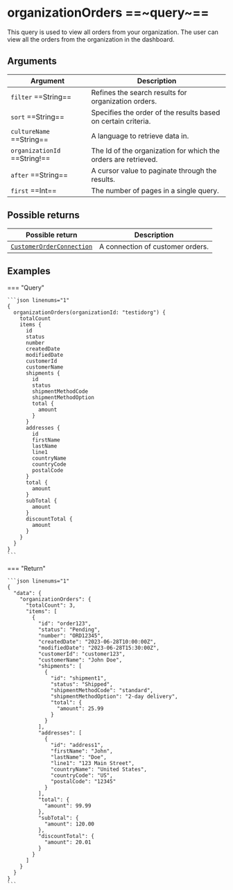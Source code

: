 # organizationOrders ==~query~==

This query is used to view all orders from your organization. The user can view all the orders from the organization in the dashboard.​

## Arguments

| Argument                      | Description                                                     |
|-------------------------------|-----------------------------------------------------------------|
| `filter`  ==String==          | Refines the search results for organization orders.             |
| `sort`  ==String==            | Specifies the order of the results based on certain criteria.   |
| `cultureName`  ==String==     | A language to retrieve data in.                                 |
| `organizationId`  ==String!== | The Id of the organization for which the orders are retrieved.  |
| `after`  ==String==           | A cursor value to paginate through the results.                 |
| `first`  ==Int==              | The number of pages in a single query.                          |

## Possible returns

| Possible return                                          	                  | Description             	            |
|----------------------------------------------------------------------------	|-------------------------------------	|
| [`CustomerOrderConnection`](../objects/customer-order-connection.md)        |  A connection of customer orders.   	|

## Examples

=== "Query"

    ```json linenums="1"
    {
      organizationOrders(organizationId: "testidorg") {
        totalCount
        items {
          id
          status
          number
          createdDate
          modifiedDate
          customerId
          customerName
          shipments {
            id
            status
            shipmentMethodCode
            shipmentMethodOption
            total {
              amount
            }
          }
          addresses {
            id
            firstName
            lastName
            line1
            countryName
            countryCode
            postalCode
          }
          total {
            amount
          }
          subTotal {
            amount
          }
          discountTotal {
            amount
          }
        }
      }
    }
    ```


=== "Return"

    ```json linenums="1"
    {
      "data": {
        "organizationOrders": {
          "totalCount": 3,
          "items": [
            {
              "id": "order123",
              "status": "Pending",
              "number": "ORD12345",
              "createdDate": "2023-06-28T10:00:00Z",
              "modifiedDate": "2023-06-28T15:30:00Z",
              "customerId": "customer123",
              "customerName": "John Doe",
              "shipments": [
                {
                  "id": "shipment1",
                  "status": "Shipped",
                  "shipmentMethodCode": "standard",
                  "shipmentMethodOption": "2-day delivery",
                  "total": {
                    "amount": 25.99
                  }
                }
              ],
              "addresses": [
                {
                  "id": "address1",
                  "firstName": "John",
                  "lastName": "Doe",
                  "line1": "123 Main Street",
                  "countryName": "United States",
                  "countryCode": "US",
                  "postalCode": "12345"
                }
              ],
              "total": {
                "amount": 99.99
              },
              "subTotal": {
                "amount": 120.00
              },
              "discountTotal": {
                "amount": 20.01
              }
            }
          ]
        }
      }
    }
    ```